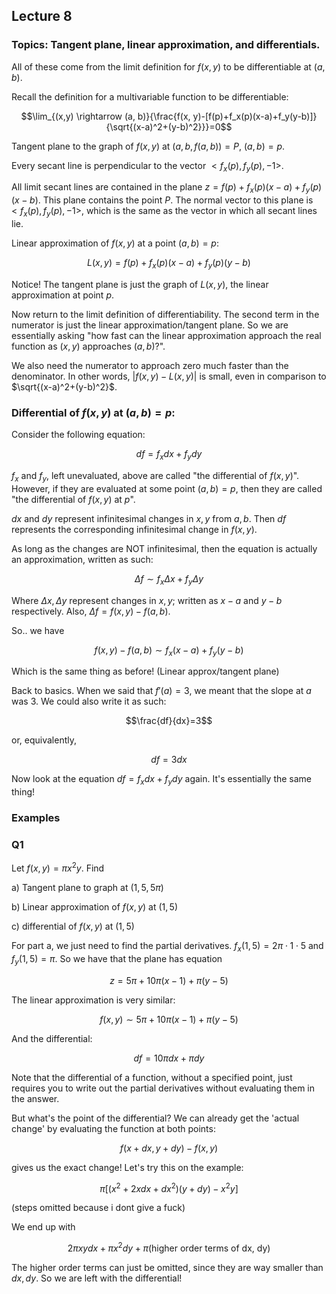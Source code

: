 ## Lecture 8

### Topics: Tangent plane, linear approximation, and differentials.

All of these come from the limit definition for $f(x, y)$ to be differentiable at $(a, b)$.

Recall the definition for a multivariable function to be differentiable:

$$\lim_{(x,y) \rightarrow (a, b)}{\frac{f(x, y)-[f(p)+f_x(p)(x-a)+f_y(y-b)]}{\sqrt{(x-a)^2+(y-b)^2}}}=0$$

Tangent plane to the graph of $f(x, y)$ at $(a, b, f(a, b)) = P$, $(a, b) = p$.

Every secant line is perpendicular to the vector $<f_x(p), f_y(p), -1>$.

All limit secant lines are contained in the plane $z=f(p)+f_x(p)(x-a)+f_y(p)(x-b)$. This plane contains the point $P$. The normal vector to this plane is $<f_x(p), f_y(p), -1>$, which is the same as the vector in which all secant lines lie.

Linear approximation of $f(x, y)$ at a point $(a, b) = p$:

$$L(x, y)=f(p)+f_x(p)(x-a)+f_y(p)(y-b)$$

Notice! The tangent plane is just the graph of $L(x, y)$, the linear approximation at point $p$.

Now return to the limit definition of differentiability. The second term in the numerator is just the linear approximation/tangent plane. So we are essentially asking "how fast can the linear approximation approach the real function as $(x, y)$ approaches $(a, b)$?". 

We also need the numerator to approach zero much faster than the denominator. In other words, $|f(x, y)-L(x, y)|$ is small, even in comparison to $\sqrt{(x-a)^2+(y-b)^2}$.

### Differential of $f(x, y)$ at $(a, b)=p$:

Consider the following equation:

$$df=f_xdx+f_ydy$$

$f_x$ and $f_y$, left unevaluated, above are called "the differential of $f(x, y)$". However, if they are evaluated at some point $(a, b)=p$, then they are called "the differential of $f(x, y)$ at $p$".

$dx$ and $dy$ represent infinitesimal changes in $x, y$ from $a, b$. Then $df$ represents the corresponding infinitesimal change in $f(x, y)$.

As long as the changes are NOT infinitesimal, then the equation is actually an approximation, written as such:

$$\Delta f \sim f_x\Delta x + f_y\Delta y$$

Where $\Delta x, \Delta y$ represent changes in $x, y$; written as $x-a$ and $y-b$ respectively. Also, $\Delta f = f(x, y)-f(a, b)$.

So.. we have

$$f(x, y)-f(a, b) \sim f_x(x-a) + f_y(y-b)$$

Which is the same thing as before! (Linear approx/tangent plane)

Back to basics. When we said that $f'(a)=3$, we meant that the slope at $a$ was $3$. We could also write it as such:

$$\frac{df}{dx}=3$$

or, equivalently, 

$$df=3dx$$

Now look at the equation $df=f_xdx+f_ydy$ again. It's essentially the same thing!

### Examples

### Q1

Let $f(x, y)= \pi x^2y$. Find

a) Tangent plane to graph at $(1, 5, 5\pi)$

b) Linear approximation of $f(x, y)$ at $(1, 5)$

c) differential of $f(x, y)$ at $(1, 5)$

For part a, we just need to find the partial derivatives. $f_x(1, 5)=2\pi\cdot 1\cdot 5$ and $f_y(1, 5)=\pi$. So we have that the plane has equation

$$z=5\pi + 10\pi(x-1) + \pi(y-5)$$

The linear approximation is very similar:

$$f(x, y) \sim 5\pi + 10\pi(x-1) + \pi(y-5)$$

And the differential:

$$df=10\pi dx+ \pi dy$$

Note that the differential of a function, without a specified point, just requires you to write out the partial derivatives without evaluating them in the answer.

But what's the point of the differential? We can already get the 'actual change' by evaluating the function at both points:

$$f(x+dx, y+dy)-f(x, y)$$

gives us the exact change! Let's try this on the example:

$$\pi \left[(x^2+2xdx+dx^2)(y+dy)-x^2y\right]$$

(steps omitted because i dont give a fuck)

We end up with 

$$2\pi xydx+\pi x^2dy+\pi (\text{higher order terms of dx, dy})$$

The higher order terms can just be omitted, since they are way smaller than $dx, dy$. So we are left with the differential! 

